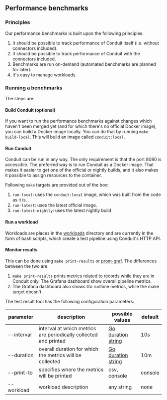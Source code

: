 ## Performance benchmarks

### Principles

Our performance benchmarks is built upon the following principles:

1. It should be possible to track performance of Conduit itself (i.e. without connectors included).
2. It should be possible to track performance of Conduit with the connectors included.
3. Benchmarks are run on-demand (automated benchmarks are planned for later).
4. It's easy to manage workloads.

### Running a benchmarks

The steps are:

#### Build Conduit (optional)

If you want to run the performance benchmarks against changes which haven't been merged yet (and for which there's no
official Docker image), you can build a Docker image locally. You can do that by running `make build-local`. This will
build an image called `conduit:local`.

#### Run Conduit

Conduit can be run in any way. The only requirement is that the port 8080 is accessible. The preferred way is to run
Conduit as a Docker image. That makes it easier to get one of the official or nightly builds, and it also makes it
possible
to assign resources to the container.

Following `make` targets are provided out of the box:

1. `run-local`: uses the `conduit:local` image, which was built from the code as it is.
2. `run-latest`: uses the latest official image.
3. `run-latest-nightly`: uses the latest nightly build

#### Run a workload

Workloads are places in the [workloads](./workloads) directory and are currently in the form of bash scripts, which
create a test pipeline using Conduit's HTTP API.

#### Monitor results

This can be done using `make print-results` or [prom-graf](https://github.com/conduitio-labs/prom-graf). The differences
between the two are:

1. `make print-results` prints metrics related to records while they are in Conduit only. The Grafana dashboard show
   overall pipeline metrics.
2. The Grafana dashboard also shows Go runtime metrics, while the make target doesn't.

The test result tool has the following configuration parameters:

| parameter  | description                                                      | possible values                                             | default |
|------------|------------------------------------------------------------------|-------------------------------------------------------------|---------|
| --interval | interval at which metrics are periodically collected and printed | [Go duration string](https://pkg.go.dev/time#ParseDuration) | 10s     |
| --duration | overall duration for which the metrics will be collected         | [Go duration string](https://pkg.go.dev/time#ParseDuration) | 10m     |
| --print-to | specifies where the metrics will be printed                      | csv, console                                                | console |
| --workload | workload description                                             | any string                                                  | none    |
